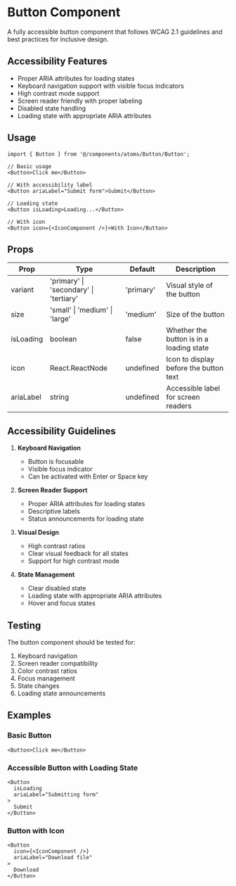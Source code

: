 # Button Component

A fully accessible button component that follows WCAG 2.1 guidelines and best practices for inclusive design.

## Accessibility Features

- Proper ARIA attributes for loading states
- Keyboard navigation support with visible focus indicators
- High contrast mode support
- Screen reader friendly with proper labeling
- Disabled state handling
- Loading state with appropriate ARIA attributes

## Usage

```tsx
import { Button } from '@/components/atoms/Button/Button';

// Basic usage
<Button>Click me</Button>

// With accessibility label
<Button ariaLabel="Submit form">Submit</Button>

// Loading state
<Button isLoading>Loading...</Button>

// With icon
<Button icon={<IconComponent />}>With Icon</Button>
```

## Props

| Prop | Type | Default | Description |
|------|------|---------|-------------|
| variant | 'primary' \| 'secondary' \| 'tertiary' | 'primary' | Visual style of the button |
| size | 'small' \| 'medium' \| 'large' | 'medium' | Size of the button |
| isLoading | boolean | false | Whether the button is in a loading state |
| icon | React.ReactNode | undefined | Icon to display before the button text |
| ariaLabel | string | undefined | Accessible label for screen readers |

## Accessibility Guidelines

1. **Keyboard Navigation**
   - Button is focusable
   - Visible focus indicator
   - Can be activated with Enter or Space key

2. **Screen Reader Support**
   - Proper ARIA attributes for loading states
   - Descriptive labels
   - Status announcements for loading state

3. **Visual Design**
   - High contrast ratios
   - Clear visual feedback for all states
   - Support for high contrast mode

4. **State Management**
   - Clear disabled state
   - Loading state with appropriate ARIA attributes
   - Hover and focus states

## Testing

The button component should be tested for:

1. Keyboard navigation
2. Screen reader compatibility
3. Color contrast ratios
4. Focus management
5. State changes
6. Loading state announcements

## Examples

### Basic Button
```tsx
<Button>Click me</Button>
```

### Accessible Button with Loading State
```tsx
<Button 
  isLoading 
  ariaLabel="Submitting form"
>
  Submit
</Button>
```

### Button with Icon
```tsx
<Button 
  icon={<IconComponent />}
  ariaLabel="Download file"
>
  Download
</Button>
``` 